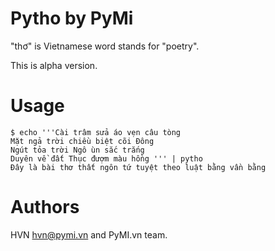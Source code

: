 # Pytho by PyMi

"thơ" is Vietnamese word stands for "poetry".

This is alpha version.

# Usage

```
$ echo '''Cài trâm sửa áo vẹn câu tòng
Mặt ngả trời chiều biệt cõi Đông
Ngút tỏa trời Ngô ùn sắc trắng
Duyên về đất Thục đượm màu hồng ''' | pytho
Đây là bài thơ thất ngôn tứ tuyệt theo luật bằng vần bằng
```

# Authors

HVN <hvn@pymi.vn> and PyMI.vn team.
